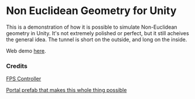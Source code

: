 # Non Euclidean Geometry for Unity
 
This is a demonstration of how it is possible to simulate Non-Euclidean geometry in Unity.  It's not extremely polished or perfect, but it still acheives the general idea.  The tunnel is short on the outside, and long on the inside.

Web demo [here](noneuclideangeometry.epizy.com).

### Credits
[FPS Controller](https://www.technoob.me/2019/10/how-to-make-fps-controller-unity.html)   

[Portal prefab that makes this whole thing possible](https://www.youtube.com/watch?v=iHqjscifPnI)
